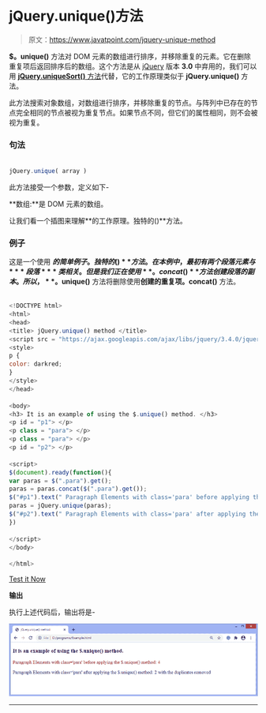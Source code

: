 # jQuery.unique()方法

> 原文：<https://www.javatpoint.com/jquery-unique-method>

**$。unique()** 方法对 DOM 元素的数组进行排序，并移除重复的元素。它在删除重复项后返回排序后的数组。这个方法是从 [jQuery](https://www.javatpoint.com/jquery-tutorial) 版本 **3.0** 中弃用的，我们可以用 [**jQuery.uniqueSort()** 方法](jquery-uniquesort-method)代替，它的工作原理类似于 **jQuery.unique()** 方法。

此方法搜索对象数组，对数组进行排序，并移除重复的节点。与阵列中已存在的节点完全相同的节点被视为重复节点。如果节点不同，但它们的属性相同，则不会被视为重复。

### 句法

```js

jQuery.unique( array )

```

此方法接受一个参数，定义如下-

**数组:**是 DOM 元素的数组。

让我们看一个插图来理解**的工作原理。独特的()**方法。

### 例子

这是一个使用 **$的简单例子。独特的()**方法。在本例中，最初有两个段落元素与 ***段落*** 类相关。但是我们正在使用**。concat()** 方法创建段落的副本。所以， **$。unique()** 方法将删除使用**创建的重复项。concat()** 方法。

```js

<!DOCTYPE html>
<html>
<head>
<title> jQuery.unique() method </title>
<script src = "https://ajax.googleapis.com/ajax/libs/jquery/3.4.0/jquery.min.js"> </script>
<style>
p {
color: darkred;
}
</style>
</head>

<body>
<h3> It is an example of using the $.unique() method. </h3>
<p id = "p1"> </p>
<p class = "para"> </p>
<p class = "para"> </p>
<p id = "p2"> </p>

<script>
$(document).ready(function(){
var paras = $(".para").get();
paras = paras.concat($(".para").get());
$("#p1").text(" Paragraph Elements with class='para' before applying the $.unique() method: " + paras.length);
paras = jQuery.unique(paras);
$("#p2").text(" Paragraph Elements with class='para' after applying the $.unique() method:  " + paras.length + " with the duplicates removed") .css("color", "darkblue");
})

</script>
</body>

</html>

```

[Test it Now](https://www.javatpoint.com/oprweb/test.jsp?filename=jquery-unique-method1)

**输出**

执行上述代码后，输出将是-

![jQuery.unique() method](img/84db3cb8adb37e9084558e4236fe655f.png)

* * *
